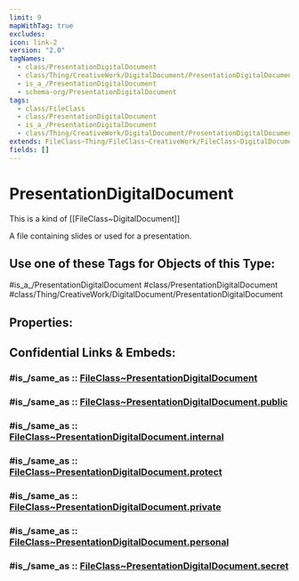 ```yaml
---
limit: 9
mapWithTag: true
excludes: 
icon: link-2
version: "2.0"
tagNames:
  - class/PresentationDigitalDocument
  - class/Thing/CreativeWork/DigitalDocument/PresentationDigitalDocument
  - is_a_/PresentationDigitalDocument
  - schema-org/PresentationDigitalDocument
tags:
  - class/FileClass
  - class/PresentationDigitalDocument
  - is_a_/PresentationDigitalDocument
  - class/Thing/CreativeWork/DigitalDocument/PresentationDigitalDocument
extends: FileClass~Thing/FileClass~CreativeWork/FileClass~DigitalDocument
fields: []
---
```


# PresentationDigitalDocument
This is a kind of [[FileClass~DigitalDocument]]

A file containing slides or used for a presentation.


## Use one of these Tags for Objects of this Type:

#is_a_/PresentationDigitalDocument
#class/PresentationDigitalDocument
#class/Thing/CreativeWork/DigitalDocument/PresentationDigitalDocument

## Properties:


## Confidential Links & Embeds: 

### #is_/same_as :: [FileClass~PresentationDigitalDocument](/_Standards/fileClass/FileClass~Thing/FileClass~CreativeWork/FileClass~DigitalDocument/FileClass~PresentationDigitalDocument.md) 

### #is_/same_as :: [FileClass~PresentationDigitalDocument.public](/_public/fileClass/FileClass~Thing/FileClass~CreativeWork/FileClass~DigitalDocument/FileClass~PresentationDigitalDocument.public.md) 

### #is_/same_as :: [FileClass~PresentationDigitalDocument.internal](/_internal/fileClass/FileClass~Thing/FileClass~CreativeWork/FileClass~DigitalDocument/FileClass~PresentationDigitalDocument.internal.md) 

### #is_/same_as :: [FileClass~PresentationDigitalDocument.protect](/_protect/fileClass/FileClass~Thing/FileClass~CreativeWork/FileClass~DigitalDocument/FileClass~PresentationDigitalDocument.protect.md) 

### #is_/same_as :: [FileClass~PresentationDigitalDocument.private](/_private/fileClass/FileClass~Thing/FileClass~CreativeWork/FileClass~DigitalDocument/FileClass~PresentationDigitalDocument.private.md) 

### #is_/same_as :: [FileClass~PresentationDigitalDocument.personal](/_personal/fileClass/FileClass~Thing/FileClass~CreativeWork/FileClass~DigitalDocument/FileClass~PresentationDigitalDocument.personal.md) 

### #is_/same_as :: [FileClass~PresentationDigitalDocument.secret](/_secret/fileClass/FileClass~Thing/FileClass~CreativeWork/FileClass~DigitalDocument/FileClass~PresentationDigitalDocument.secret.md)

